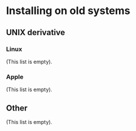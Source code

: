 <!--
    Copyright 2018 Mercedes Catherine Salazar

    Licensed under the Apache License, Version 2.0 (the "License");
    you may not use this file except in compliance with the License.
    You may obtain a copy of the License at

        http://www.apache.org/licenses/LICENSE-2.0

    Unless required by applicable law or agreed to in writing, software
    distributed under the License is distributed on an "AS IS" BASIS,
    WITHOUT WARRANTIES OR CONDITIONS OF ANY KIND, either express or implied.
    See the License for the specific language governing permissions and
    limitations under the License.

    INSTALL_LEGACY.md: INSTALL doc for building Amara in old systems.
    Uses the GitHub friendly Markdown format.
-->

# Installing on old systems

## UNIX derivative

### Linux

(This list is empty).

### Apple

(This list is empty).

## Other

(This list is empty).
